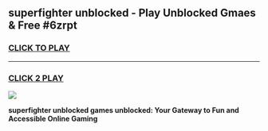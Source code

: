 
## superfighter unblocked - Play Unblocked Gmaes & Free #6zrpt
<h3>
<a href="https://news.freeplayer.one?title=superfighter_unblocked&ref=03M">CLICK TO PLAY</a></h3>
<hr>

<h3>
<a href="https://news.freeplayer.one?title=superfighter_unblocked&ref=03M">CLICK 2 PLAY</a>
  
</h3>

<a href="https://news.freeplayer.one?title=superfighter_unblocked&ref=03M"><img src="https://clearcache.store/games.png"></a>


**superfighter unblocked games unblocked: Your Gateway to Fun and Accessible Online Gaming**
